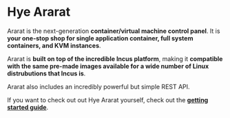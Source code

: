 # Hye Ararat

Ararat is the next-generation **container/virtual machine control panel**. It is **your one-stop shop for single application container, full system containers, and KVM instances**.

Ararat is **built on top of the incredible Incus platform**, making it **compatible with the same pre-made images available for a wide number of Linux distrubutions that Incus is**.

Ararat also includes an incredibly powerful but simple REST API.

If you want to check out out Hye Ararat yourself, check out the **[getting started guide](https://hyeararat.com/docs/category/getting-started)**.
